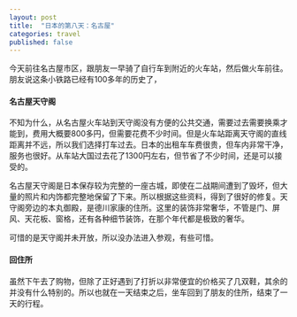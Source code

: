 ```yaml
---
layout: post
title:  "日本的第八天：名古屋"
categories: travel
published: false
---
```


今天前往名古屋市区，跟朋友一早骑了自行车到附近的火车站，然后做火车前往。朋友说这条小铁路已经有100多年的历史了，

#### 名古屋天守阁

不知为什么，从名古屋火车站到天守阁没有方便的公共交通，需要过去需要换乘才能到，费用大概要800多円，但需要花费不少时间。但是火车站距离天守阁的直线距离并不远，所以我们选择打车过去。日本的出租车车费很贵，但车内非常干净，服务也很好。从车站大国过去花了1300円左右，但节省了不少时间，还是可以接受的。

名古屋天守阁是日本保存较为完整的一座古城，即使在二战期间遭到了毁坏，但大量的照片和内饰都完整地保留了下来。所以根据这些资料，得到了很好的修复。天守阁旁边的本丸御殿，是德川家康的住所。这里的装饰非常奢华，不管是门、屏风、天花板、窗格，还有各种细节装饰，在那个年代都是极致的奢华。

可惜的是天守阁并未开放，所以没办法进入参观，有些可惜。

#### 回住所

虽然下午去了购物，但除了正好遇到了打折以非常便宜的价格买了几双鞋，其余的并没有什么特别的。所以也就在一天结束之后，坐车回到了朋友的住所，结束了一天的行程。

